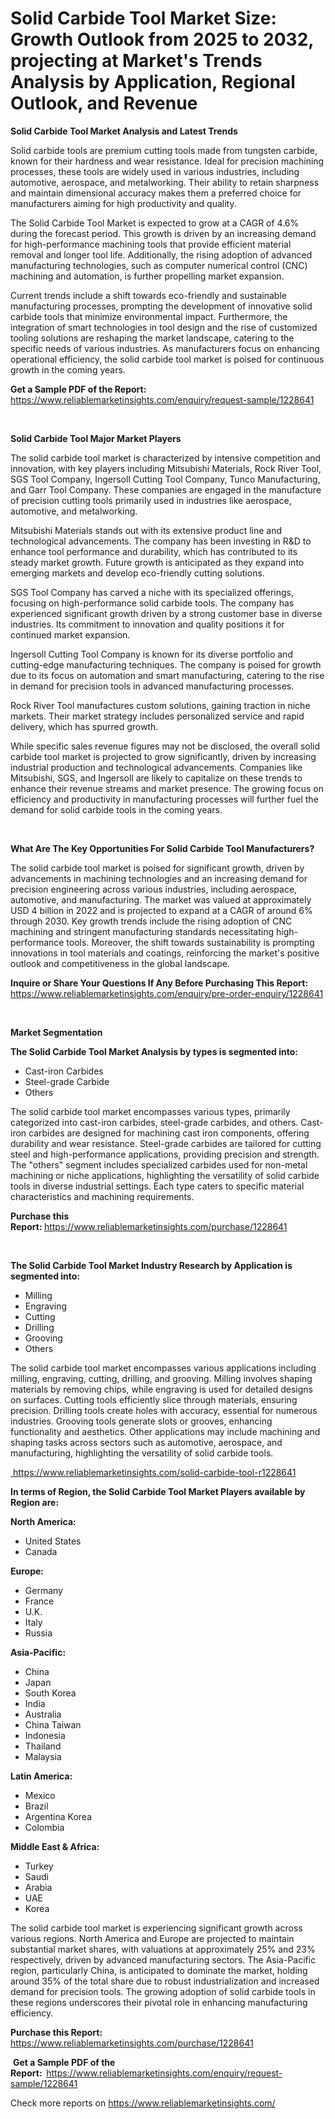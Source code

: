 <p><h1>Solid Carbide Tool Market Size: Growth Outlook from 2025 to 2032, projecting at Market's Trends Analysis by Application, Regional Outlook, and Revenue</h1></p><p><strong>Solid Carbide Tool Market Analysis and Latest Trends</strong></p>
<p><p>Solid carbide tools are premium cutting tools made from tungsten carbide, known for their hardness and wear resistance. Ideal for precision machining processes, these tools are widely used in various industries, including automotive, aerospace, and metalworking. Their ability to retain sharpness and maintain dimensional accuracy makes them a preferred choice for manufacturers aiming for high productivity and quality.</p><p>The Solid Carbide Tool Market is expected to grow at a CAGR of 4.6% during the forecast period. This growth is driven by an increasing demand for high-performance machining tools that provide efficient material removal and longer tool life. Additionally, the rising adoption of advanced manufacturing technologies, such as computer numerical control (CNC) machining and automation, is further propelling market expansion.</p><p>Current trends include a shift towards eco-friendly and sustainable manufacturing processes, prompting the development of innovative solid carbide tools that minimize environmental impact. Furthermore, the integration of smart technologies in tool design and the rise of customized tooling solutions are reshaping the market landscape, catering to the specific needs of various industries. As manufacturers focus on enhancing operational efficiency, the solid carbide tool market is poised for continuous growth in the coming years.</p></p>
<p><strong>Get a Sample PDF of the Report:&nbsp;</strong> <a href="https://www.reliablemarketinsights.com/enquiry/request-sample/1228641?utm_campaign=3571&utm_medium=2&utm_source=Github&utm_content=ia&utm_term=09042025&utm_id=solid-carbide-tool">https://www.reliablemarketinsights.com/enquiry/request-sample/1228641</a></p>
<p>&nbsp;</p>
<p><strong>Solid Carbide Tool Major Market Players</strong></p>
<p><p>The solid carbide tool market is characterized by intensive competition and innovation, with key players including Mitsubishi Materials, Rock River Tool, SGS Tool Company, Ingersoll Cutting Tool Company, Tunco Manufacturing, and Garr Tool Company. These companies are engaged in the manufacture of precision cutting tools primarily used in industries like aerospace, automotive, and metalworking.</p><p>Mitsubishi Materials stands out with its extensive product line and technological advancements. The company has been investing in R&D to enhance tool performance and durability, which has contributed to its steady market growth. Future growth is anticipated as they expand into emerging markets and develop eco-friendly cutting solutions.</p><p>SGS Tool Company has carved a niche with its specialized offerings, focusing on high-performance solid carbide tools. The company has experienced significant growth driven by a strong customer base in diverse industries. Its commitment to innovation and quality positions it for continued market expansion.</p><p>Ingersoll Cutting Tool Company is known for its diverse portfolio and cutting-edge manufacturing techniques. The company is poised for growth due to its focus on automation and smart manufacturing, catering to the rise in demand for precision tools in advanced manufacturing processes.</p><p>Rock River Tool manufactures custom solutions, gaining traction in niche markets. Their market strategy includes personalized service and rapid delivery, which has spurred growth.</p><p>While specific sales revenue figures may not be disclosed, the overall solid carbide tool market is projected to grow significantly, driven by increasing industrial production and technological advancements. Companies like Mitsubishi, SGS, and Ingersoll are likely to capitalize on these trends to enhance their revenue streams and market presence. The growing focus on efficiency and productivity in manufacturing processes will further fuel the demand for solid carbide tools in the coming years.</p></p>
<p>&nbsp;</p>
<p><strong>What Are The Key Opportunities For Solid Carbide Tool Manufacturers?</strong></p>
<p><p>The solid carbide tool market is poised for significant growth, driven by advancements in machining technologies and an increasing demand for precision engineering across various industries, including aerospace, automotive, and manufacturing. The market was valued at approximately USD 4 billion in 2022 and is projected to expand at a CAGR of around 6% through 2030. Key growth trends include the rising adoption of CNC machining and stringent manufacturing standards necessitating high-performance tools. Moreover, the shift towards sustainability is prompting innovations in tool materials and coatings, reinforcing the market's positive outlook and competitiveness in the global landscape.</p></p>
<p><strong>Inquire or Share Your Questions If Any Before Purchasing This Report:</strong> <a href="https://www.reliablemarketinsights.com/enquiry/pre-order-enquiry/1228641?utm_campaign=3571&utm_medium=2&utm_source=Github&utm_content=ia&utm_term=09042025&utm_id=solid-carbide-tool">https://www.reliablemarketinsights.com/enquiry/pre-order-enquiry/1228641</a></p>
<p>&nbsp;</p>
<p><strong>Market Segmentation</strong></p>
<p><strong>The Solid Carbide Tool Market Analysis by types is segmented into:</strong></p>
<p><ul><li>Cast-iron Carbides</li><li>Steel-grade Carbide</li><li>Others</li></ul></p>
<p><p>The solid carbide tool market encompasses various types, primarily categorized into cast-iron carbides, steel-grade carbides, and others. Cast-iron carbides are designed for machining cast iron components, offering durability and wear resistance. Steel-grade carbides are tailored for cutting steel and high-performance applications, providing precision and strength. The "others" segment includes specialized carbides used for non-metal machining or niche applications, highlighting the versatility of solid carbide tools in diverse industrial settings. Each type caters to specific material characteristics and machining requirements.</p></p>
<p><strong>Purchase this Report:&nbsp;</strong><a href="https://www.reliablemarketinsights.com/purchase/1228641?utm_campaign=3571&utm_medium=2&utm_source=Github&utm_content=ia&utm_term=09042025&utm_id=solid-carbide-tool">https://www.reliablemarketinsights.com/purchase/1228641</a></p>
<p>&nbsp;</p>
<p><strong>The Solid Carbide Tool Market Industry Research by Application is segmented into:</strong></p>
<p><ul><li>Milling</li><li>Engraving</li><li>Cutting</li><li>Drilling</li><li>Grooving</li><li>Others</li></ul></p>
<p><p>The solid carbide tool market encompasses various applications including milling, engraving, cutting, drilling, and grooving. Milling involves shaping materials by removing chips, while engraving is used for detailed designs on surfaces. Cutting tools efficiently slice through materials, ensuring precision. Drilling tools create holes with accuracy, essential for numerous industries. Grooving tools generate slots or grooves, enhancing functionality and aesthetics. Other applications may include machining and shaping tasks across sectors such as automotive, aerospace, and manufacturing, highlighting the versatility of solid carbide tools.</p></p>
<p><a href="https://www.reliablemarketinsights.com/solid-carbide-tool-r1228641?utm_campaign=3571&utm_medium=2&utm_source=Github&utm_content=ia&utm_term=09042025&utm_id=solid-carbide-tool">&nbsp;https://www.reliablemarketinsights.com/solid-carbide-tool-r1228641</a></p>
<p><strong>In terms of Region, the Solid Carbide Tool Market Players available by Region are:</strong></p>
<p>
    <p> <strong> North America: </strong>
        <ul>
            <li>United States</li>
            <li>Canada</li>
        </ul>
        </p> 
    <p> <strong> Europe: </strong>
        <ul>
            <li>Germany</li>
            <li>France</li>
            <li>U.K.</li>
            <li>Italy</li>
            <li>Russia</li>
        </ul>
        </p> 
    <p> <strong> Asia-Pacific: </strong>
        <ul>
            <li>China</li>
            <li>Japan</li>
            <li>South Korea</li>
            <li>India</li>
            <li>Australia</li>
            <li>China Taiwan</li>
            <li>Indonesia</li>
            <li>Thailand</li>
            <li>Malaysia</li>
        </ul>
        </p> 
    <p> <strong> Latin America: </strong>
        <ul>
            <li>Mexico</li>
            <li>Brazil</li>
            <li>Argentina Korea</li>
            <li>Colombia</li>
        </ul>
        </p> 
    <p> <strong> Middle East & Africa: </strong>
        <ul>
            <li>Turkey</li>
            <li>Saudi</li>
            <li>Arabia</li>
            <li>UAE</li>
            <li>Korea</li>
        </ul>
    </p>
    </p>
<p><p>The solid carbide tool market is experiencing significant growth across various regions. North America and Europe are projected to maintain substantial market shares, with valuations at approximately 25% and 23% respectively, driven by advanced manufacturing sectors. The Asia-Pacific region, particularly China, is anticipated to dominate the market, holding around 35% of the total share due to robust industrialization and increased demand for precision tools. The growing adoption of solid carbide tools in these regions underscores their pivotal role in enhancing manufacturing efficiency.</p></p>
<p><strong>Purchase this Report: </strong><a href="https://www.reliablemarketinsights.com/purchase/1228641?utm_campaign=3571&utm_medium=2&utm_source=Github&utm_content=ia&utm_term=09042025&utm_id=solid-carbide-tool">https://www.reliablemarketinsights.com/purchase/1228641</a></p>
<p>&nbsp;<strong>Get a Sample PDF of the Report:&nbsp;&nbsp;</strong><a href="https://www.reliablemarketinsights.com/enquiry/request-sample/1228641?utm_campaign=3571&utm_medium=2&utm_source=Github&utm_content=ia&utm_term=09042025&utm_id=solid-carbide-tool">https://www.reliablemarketinsights.com/enquiry/request-sample/1228641</a></p>
<p><strong></strong></p>
<p>Check more reports on <a href="https://www.reliablemarketinsights.com/?utm_campaign=3571&utm_medium=2&utm_source=Github&utm_content=ia&utm_term=09042025&utm_id=solid-carbide-tool">https://www.reliablemarketinsights.com/</a></p>